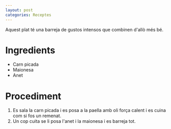 ```yaml
---
layout: post
categories: Receptes
---
```


Aquest plat té una barreja de gustos intensos que combinen d'allò més bé.

Ingredients
===========

* Carn picada
* Maionesa
* Anet

Procediment
===========

1. Es sala la carn picada i es posa a la paella amb oli força calent i es cuina com si fos un remenat.
2. Un cop cuita se li posa l'anet i la maionesa i es barreja tot.
